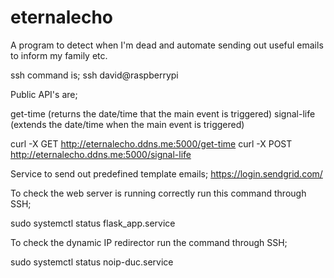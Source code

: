 # eternalecho
A program to detect when I'm dead and automate sending out useful emails to inform my family etc.

ssh command is; ssh david@raspberrypi

Public API's are;

get-time (returns the date/time that the main event is triggered)
signal-life (extends the date/time when the main event is triggered)

curl -X GET http://eternalecho.ddns.me:5000/get-time
curl -X POST http://eternalecho.ddns.me:5000/signal-life

Service to send out predefined template emails;
https://login.sendgrid.com/

To check the web server is running correctly run this command through SSH;

sudo systemctl status flask_app.service

To check the dynamic IP redirector run the command through SSH;

sudo systemctl status noip-duc.service
